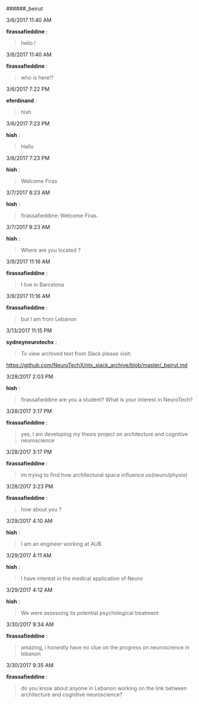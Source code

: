 ######_beirut

3/6/2017 11:40 AM

 **firassafieddine** :

 >hello !

3/6/2017 11:40 AM

 **firassafieddine** :

 >who is here!?

3/6/2017 7:22 PM

 **eferdinand** :

 >hish 

3/6/2017 7:23 PM

 **hish** :

 >Hello

3/6/2017 7:23 PM

 **hish** :

 >Welcome Firas

3/7/2017 8:23 AM

 **hish** :

 >firassafieddine: Welcome Firas.

3/7/2017 8:23 AM

 **hish** :

 >Where are you located ?

3/9/2017 11:16 AM

 **firassafieddine** :

 >I live in Barcelona

3/9/2017 11:16 AM

 **firassafieddine** :

 >but I am from Lebanon

3/13/2017 11:15 PM

 **sydneyneurotechx** :

 >To view archived text from Slack please visit:

> 
<https://github.com/NeuroTechX/ntx_slack_archive/blob/master/_beirut.md>

3/28/2017 2:03 PM

 **hish** :

 >firassafieddine are you a student? What is your interest in NeuroTech?

3/28/2017 3:17 PM

 **firassafieddine** :

 >yes, I am developing my thesis project on architecture and cognitive neuroscience

3/28/2017 3:17 PM

 **firassafieddine** :

 >im trying to find how architectural space influence us(neuro/physio)

3/28/2017 3:23 PM

 **firassafieddine** :

 >how about you ?

3/29/2017 4:10 AM

 **hish** :

 >I am an engineer working at AUB

3/29/2017 4:11 AM

 **hish** :

 >I have interest in the medical application of Neuro

3/29/2017 4:12 AM

 **hish** :

 >We were assessing its potential psychological treatment 

3/30/2017 9:34 AM

 **firassafieddine** :

 >amazing, i honestly have no clue on the progress on neuroscience in lebanon

3/30/2017 9:35 AM

 **firassafieddine** :

 >do you know about anyone in Lebanon working on the link between architecture and cognitive neuroscience?

